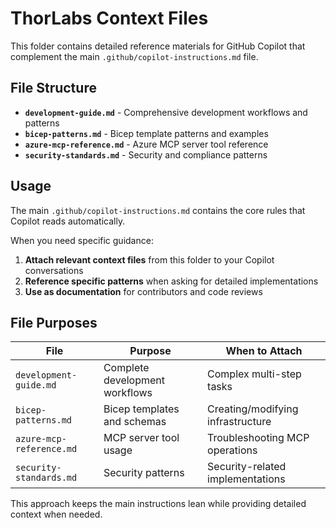 # ThorLabs Context Files

This folder contains detailed reference materials for GitHub Copilot that complement the main `.github/copilot-instructions.md` file.

## File Structure

- **`development-guide.md`** - Comprehensive development workflows and patterns
- **`bicep-patterns.md`** - Bicep template patterns and examples
- **`azure-mcp-reference.md`** - Azure MCP server tool reference
- **`security-standards.md`** - Security and compliance patterns

## Usage

The main `.github/copilot-instructions.md` contains the core rules that Copilot reads automatically. 

When you need specific guidance:
1. **Attach relevant context files** from this folder to your Copilot conversations
2. **Reference specific patterns** when asking for detailed implementations
3. **Use as documentation** for contributors and code reviews

## File Purposes

| File | Purpose | When to Attach |
|------|---------|----------------|
| `development-guide.md` | Complete development workflows | Complex multi-step tasks |
| `bicep-patterns.md` | Bicep templates and schemas | Creating/modifying infrastructure |
| `azure-mcp-reference.md` | MCP server tool usage | Troubleshooting MCP operations |
| `security-standards.md` | Security patterns | Security-related implementations |

This approach keeps the main instructions lean while providing detailed context when needed.
